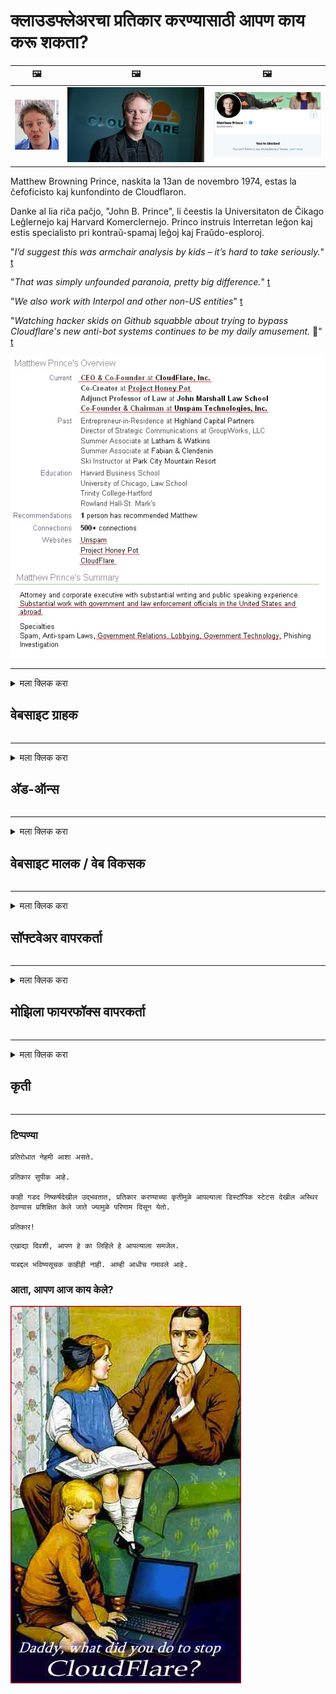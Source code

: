 # क्लाउडफ्लेअरचा प्रतिकार करण्यासाठी आपण काय करू शकता?

| 🖼 | 🖼 | 🖼 |
| --- | --- | --- |
| ![](../image/matthew_prince_teen.jpg) | ![](../image/matthew_prince.jpg) | ![](../image/blockedbymatthewprince.jpg) |


Matthew Browning Prince, naskita la 13an de novembro 1974, estas la ĉefoficisto kaj kunfondinto de Cloudflaron.

Danke al lia riĉa paĉjo, "John B. Prince", li ĉeestis la Universitaton de Ĉikago Leĝlernejo kaj Harvard Komerclernejo.
Princo instruis Interretan leĝon kaj estis specialisto pri kontraŭ-spamaj leĝoj kaj Fraŭdo-esploroj.


"*I’d suggest this was armchair analysis by kids – it’s hard to take seriously.*" [t](https://www.theguardian.com/technology/2015/nov/19/cloudflare-accused-by-anonymous-helping-isis)

"*That was simply unfounded paranoia, pretty big difference.*"  [t](https://twitter.com/xxdesmus/status/992757936123359233)

"*We also work with Interpol and other non-US entities*" [t](https://twitter.com/eastdakota/status/1203028504184360960)

"*Watching hacker skids on Github squabble about trying to bypass Cloudflare's new anti-bot systems continues to be my daily amusement.* 🍿" [t](https://twitter.com/eastdakota/status/1273277839102656515)


![](../image/whoismp.jpg)

---


<details>
<summary>मला क्लिक करा

## वेबसाइट ग्राहक
</summary>


- आपल्या आवडीची वेबसाइट क्लाउडफ्लेअर वापरत असल्यास, त्यांना क्लाउडफ्लेअर वापरू नका असे सांगा.
  - फेसबुक, रेडडिट, ट्विटर किंवा मॅस्टोडॉनसारख्या सोशल मीडियावर थोड्या वेळाने काही फरक पडत नाही. [हॅशटॅगपेक्षा क्रिया मोठ्या आवाजात असतात.](https://twitter.com/phyzonloop/status/1274132092490862594)
  - आपण स्वत: ला उपयुक्त बनवू इच्छित असल्यास वेबसाइट मालकाशी संपर्क साधण्याचा प्रयत्न करा.

[क्लाउडफ्लेअर म्हणाले](https://github.com/Eloston/ungoogled-chromium/issues/783):
```
आम्ही शिफारस करतो की आपण ज्या विशिष्ट सेवा किंवा साइटवर अडचणीत आहात त्याबद्दल प्रशासकांकडे संपर्क साधा आणि आपला अनुभव सामायिक करा.
```

[आपण त्याबद्दल विचारणा न केल्यास वेबसाइट मालकास ही समस्या कधीही माहित नसते.](../PEOPLE.md)

![](../image/liberapay.jpg)

[यशस्वी उदाहरण](https://counterpartytalk.org/t/turn-off-cloudflare-on-counterparty-co-plz/164/5).<br>
आपल्याला एक समस्या आहे? [आत्ता आवाज उठवा.](https://github.com/maraoz/maraoz.github.io/issues/1) खाली उदाहरण.

```
आपण फक्त कॉर्पोरेट सेन्सॉरशिप आणि वस्तुमान देखरेखीसाठी मदत करत आहात.
https://codeberg.org/crimeflare/cloudflare-tor/src/branch/master/README.md
```

```
आपले वेबपृष्ठ क्लाउडफ्लेअरच्या गोपनीयता-गैरवर्तन खाजगी भिंती-बागेत आहे.
https://codeberg.org/crimeflare/cloudflare-tor/
```

- वेबसाइटचे गोपनीयता धोरण वाचण्यासाठी थोडा वेळ घ्या.
  - जर वेबसाइट क्लाउडफ्लेअरच्या मागे असेल किंवा वेबसाइट क्लाउडफ्लेअरशी कनेक्ट केलेल्या सेवा वापरत असेल.

हे "क्लाउडफ्लेअर" म्हणजे काय ते स्पष्ट केले पाहिजे आणि क्लाऊडफ्लेअरसह आपला डेटा सामायिक करण्यासाठी परवानगी मागितली पाहिजे. असे करण्यात अयशस्वी झाल्यामुळे विश्वास भंग होईल आणि विचाराधीन वेबसाइट टाळली पाहिजे.

[एक स्वीकार्य गोपनीयता धोरणाचे उदाहरण येथे आहे](https://archive.is/bDlTz) ("Subprocessors" > "Entity Name")

```
मी आपले गोपनीयता धोरण वाचले आहे आणि मला क्लाउडफ्लेअर हा शब्द सापडला नाही.
आपण क्लाऊडफ्लेअरमध्ये माझा डेटा फीड करणे सुरू ठेवल्यास मी आपल्याबरोबर डेटा सामायिक करण्यास नकार देतो.
https://codeberg.org/crimeflare/cloudflare-tor/
```

हे गोपनीयता धोरणाचे उदाहरण आहे ज्यात क्लाउडफ्लेअर हा शब्द नाही.
[Liberland Jobs](https://archive.is/daKIr) [privacy policy](https://docsend.com/view/feiwyte):

![](../image/cfwontobey.jpg)

क्लाउडफ्लेअरचे त्यांचे स्वतःचे गोपनीयता धोरण आहे.
[क्लाउडफ्लेअरला डोक्सिक्सिंग लोकांना आवडते.](https://www.reddit.com/r/GamerGhazi/comments/2s64fe/be_wary_reporting_to_cloudflare/)

वेबसाइटच्या साइन अप फॉर्मसाठी येथे एक चांगले उदाहरण आहे.
AFAIK, शून्य वेबसाइट हे करते. आपण त्यांच्यावर विश्वास ठेवता का?

```
“एक्सवायझेड साठी साइन अप करा” वर क्लिक करून आपण आमच्या सेवा अटी आणि गोपनीयता विधानास सहमती दिली.
आपण क्लाउडफ्लेअरसह आपला डेटा सामायिक करण्यास देखील सहमती देता आणि क्लाउडफ्लेअरच्या गोपनीयता विधानास देखील सहमती देता.
जर क्लाउडफ्लेअर तुमची माहिती गळत असेल किंवा आमच्या सर्व्हरशी कनेक्ट होऊ देत नसेल तर आमची चूक नाही. [*]

[ साइन अप करा ] [ मी सहमत नाही ]
```
[*] [PEOPLE.md](../PEOPLE.md)


- त्यांची सेवा न वापरण्याचा प्रयत्न करा. लक्षात ठेवा आपण क्लाउडफ्लेअरद्वारे पहात आहात.
  - ["I'm in your TLS, sniffin' your passworz"](../image/iminurtls.jpg)

- इतर वेबसाइटसाठी शोधा. इंटरनेटवर पर्याय आणि संधी आहेत!

- आपल्या मित्रांना दररोज तोर वापरण्यास सांगा.
  - निनावीपणा हे मुक्त इंटरनेटचे मानक असावे!
  - [लक्षात घ्या की टॉर प्रोजेक्टला हा प्रकल्प आवडत नाही.](../HISTORY.md)

</details>

------

<details>
<summary>मला क्लिक करा

## अ‍ॅड-ऑन्स
</summary>

- आपला ब्राउझर फायरफॉक्स असल्यास, टॉर ब्राउझर किंवा अज्ञात क्रोमियम खाली यापैकी एक अ‍ॅड-ऑन्स वापरत आहे.
  - आपणास इतर नवीन अ‍ॅड-ऑन जोडायचे असल्यास प्रथम त्याबद्दल विचारा.


| नाव | विकसक | आधार | ब्लॉक करू शकता | सूचित करू शकते | Chrome |
| -------- | -------- | -------- | -------- | -------- | -------- |
| [Bloku Cloudflaron MITM-Atakon](../subfiles/about.bcma.md) | #Addon | [ ? ](README.md) | **होय**     | **होय**     |  **होय** |
| [Ĉu ligoj estas vundeblaj al MITM-atako?](../subfiles/about.ismm.md) | #Addon | [ ? ](README.md) | नाही     | **होय**     |  **होय** |
| [Ĉu ĉi tiuj ligoj blokos Tor-uzanton?](../subfiles/about.isat.md) | #Addon | [ ? ](README.md) | नाही     | **होय**     |  **होय** |
| [Block Cloudflare MITM Attack](https://trac.torproject.org/projects/tor/attachment/ticket/24351/block_cloudflare_mitm_attack-1.0.14.1-an%2Bfx.xpi)<br>[**DELETED BY TOR PROJECT**](../HISTORY.md) | nullius | [ ? ](tool/block_cloudflare_mitm_fx), [Link](README.md) | **होय**     | **होय**     |  नाही |
| [TPRB](http://34ahehcli3epmhbu2wbl6kw6zdfl74iyc4vg3ja4xwhhst332z3knkyd.onion/) | Sw | [ ? ](http://34ahehcli3epmhbu2wbl6kw6zdfl74iyc4vg3ja4xwhhst332z3knkyd.onion/) | **होय**     | **होय**     |  नाही |
| [Detect Cloudflare](https://addons.mozilla.org/en-US/firefox/addon/detect-cloudflare/) | Frank Otto | [ ? ](https://github.com/traktofon/cf-detect) | नाही     | **होय**     |  नाही |
| [True Sight](https://addons.mozilla.org/en-US/firefox/addon/detect-cloudflare-plus/) | claustromaniac | [ ? ](https://github.com/claustromaniac/detect-cloudflare-plus) | नाही     | **होय**     |  नाही |
| [Which Cloudflare datacenter am I visiting?](https://addons.mozilla.org/en-US/firefox/addon/cf-pop/) | 依云 | [ ? ](https://github.com/lilydjwg/cf-pop) | नाही     | **होय**     |  नाही |


- "डीसेन्टरलेयझ" "सीडीएनजेएस (क्लाउडफ्लेअर)" चे कनेक्शन थांबवू शकतात.
  - हे नेटवर्कवर पोहोचण्यापासून बर्‍याच विनंत्यांना प्रतिबंधित करते आणि साइट्सला खंडित होण्यापासून स्थानिक फायली देतो.
  - विकसकाने उत्तर दिले: "[very concerning indeed](https://github.com/Synzvato/decentraleyes/issues/236#issuecomment-352049501)", "[widespread usage severely centralizes the web](https://github.com/Synzvato/decentraleyes/issues/251#issuecomment-366752049)"

- [आपण आपल्या प्रमाणपत्र प्राधिकरण (सीए) कडून क्लाउडफ्लेअर प्रमाणपत्र देखील काढू किंवा अविश्वासू शकता.](https://www.ssl.com/how-to/remove-root-certificate-firefox/)

</details>

------

<details>
<summary>मला क्लिक करा

## वेबसाइट मालक / वेब विकसक
</summary>


![](../image/word_cloudflarefree.jpg)

- क्लाउडफ्लेअर सोल्यूशन, पीरियड वापरू नका.
  - आपण त्यापेक्षा चांगले करू शकता, बरोबर? [क्लाउडफ्लेअर सदस्यता, योजना, डोमेन किंवा खाती कशी काढायची ते येथे आहे.](https://support.cloudflare.com/hc/en-us/articles/200167776-Removing-subscriptions-plans-domains-or-accounts)

| 🖼 | 🖼 |
| --- | --- |
| ![](../image/htmlalertcloudflare.jpg) | ![](../image/htmlalertcloudflare2.jpg) |

- अधिक ग्राहक हवेत? काय करायचे ते तुला माहीती आहे. संकेत "ओळीच्या वरच्या बाजूला" आहे.
  - [नमस्कार, आपण "आम्ही आपली गोपनीयता गंभीरपणे घेतो" असे लिहिले पण मला "त्रुटी 403 निषिद्ध अनामिक प्रॉक्सी अनुमत नाही" मिळाले.](https://it.slashdot.org/story/19/02/19/0033255/stop-saying-we-take-your-privacy-and-security-seriously) आपण टॉर किंवा व्हीपीएन का अवरोधित करत आहात? [आणि आपण तात्पुरते ईमेल का अवरोधित करत आहात?](http://nomdjgwjvyvlvmkolbyp3rocn2ld7fnlidlt2jjyotn3qqsvzs2gmuyd.onion/mail/)

![](../image/anonexist.jpg)

- क्लाउडफ्लेअर वापरल्याने आउटेजची शक्यता वाढेल. आपला सर्व्हर चालू असल्यास किंवा क्लाउडफ्लेअर खाली असल्यास अभ्यागत आपल्या वेबसाइटवर प्रवेश करू शकत नाहीत.
  - [आपणास खरोखर असे वाटते की क्लाउडफ्लेअर कधीही खाली जात नाही?](https://www.ibtimes.com/cloudflare-down-not-working-sites-producing-504-gateway-timeout-errors-2618008) [Another](https://twitter.com/Jedduff/status/1097875615997399040) [sample](https://twitter.com/search?f=tweets&vertical=default&q=Cloudflare%20is%20having%20problems). [Need more](../PEOPLE.md)?

![](../image/cloudflareinternalerror.jpg)

- आपल्या "एपीआय सेवा", "सॉफ्टवेअर अपडेट सर्व्हर" किंवा "आरएसएस फीड" प्रॉक्सी करण्यासाठी क्लाउडफ्लेअर वापरणे आपल्या ग्राहकास हानी पोहचवेल. एका ग्राहकाने आपल्याला कॉल केले आणि म्हटले की "मी आता आपले API वापरू शकत नाही" आणि काय चालले आहे याची आपल्याला कल्पना नाही. क्लाउडफ्लेअर शांतपणे आपल्या ग्राहकांना अवरोधित करू शकतो. आपणास असे वाटते की हे ठीक आहे?
  - आरएसएसचे अनेक वाचक आणि आरएसएस वाचक ऑनलाइन सेवा आहेत. आपण लोकांना सदस्यता घेण्यास परवानगी देत ​​नसल्यास आपण आरएसएस फीड का प्रकाशित करीत आहात?

![](../image/rssfeedovercf.jpg)

- तुम्हाला HTTPS प्रमाणपत्र हवे आहे का? "चला एनक्रिप्ट करा" वापरा किंवा सीए कंपनीकडून खरेदी करा.

- आपल्याला डीएनएस सर्व्हरची आवश्यकता आहे? आपला स्वतःचा सर्व्हर सेट अप करू शकत नाही? कसे त्यांच्याबद्दल: [Hurricane Electric Free DNS](https://dns.he.net/), [Dyn.com](https://dyn.com/dns/), [1984 Hosting](https://www.1984hosting.com/), [Afraid.Org (आपण टीओआर वापरल्यास प्रशासन आपले खाते हटवा)](https://freedns.afraid.org/)

- होस्टिंग सेवा शोधत आहात? फक्त विनामूल्य? कसे त्यांच्याबद्दल: [Onion Service](http://vww6ybal4bd7szmgncyruucpgfkqahzddi37ktceo3ah7ngmcopnpyyd.onion/en/security/network-security/tor/onionservices-best-practices), [Free Web Hosting Area](https://freewha.com/), [Autistici/Inventati Web Site Hosting](https://www.autinv5q6en4gpf4.onion/services/website), [Github Pages](https://pages.github.com/), [Surge](https://surge.sh/)
  - [क्लाउडफ्लेअरला पर्याय](../subfiles/cloudflare-alternatives.md)

- आपण "क्लाउडफ्लेअर-ipfs.com" वापरत आहात? [आपल्याला माहित आहे का क्लाउडफ्लेअर आयपीएफएस खराब आहे?](../PEOPLE.md)

- आपल्या सर्व्हरवर OWASP आणि Fail2Ban सारखे वेब अनुप्रयोग फायरवॉल स्थापित करा आणि त्यास योग्यरित्या कॉन्फिगर केले.
  - टॉर अवरोधित करणे हा एक उपाय नाही. प्रत्येकाला फक्त लहान वाईट वापरकर्त्यांसाठी शिक्षा देऊ नका.

- "क्लाउडफ्लेअर वार्प" वापरकर्त्यांना आपल्या वेबसाइटवर प्रवेश करण्यापासून पुनर्निर्देशित करा किंवा अवरोधित करा. आणि शक्य असल्यास एक कारण द्या.

> आयपी यादी: "[क्लाउडफ्लेअरची सध्याची आयपी श्रेणी](cloudflare_inc/)"

> A: फक्त त्यांना अवरोधित करा

```
server {
...
deny 173.245.48.0/20;
deny 103.21.244.0/22;
deny 103.22.200.0/22;
deny 103.31.4.0/22;
deny 141.101.64.0/18;
deny 108.162.192.0/18;
deny 190.93.240.0/20;
deny 188.114.96.0/20;
deny 197.234.240.0/22;
deny 198.41.128.0/17;
deny 162.158.0.0/15;
deny 104.16.0.0/12;
deny 172.64.0.0/13;
deny 131.0.72.0/22;
deny 2400:cb00::/32;
deny 2606:4700::/32;
deny 2803:f800::/32;
deny 2405:b500::/32;
deny 2405:8100::/32;
deny 2a06:98c0::/29;
deny 2c0f:f248::/32;
...
}
```

> B: चेतावणी पृष्ठावर पुनर्निर्देशित करा

```
http {
...
geo $iscf {
default 0;
173.245.48.0/20 1;
103.21.244.0/22 1;
103.22.200.0/22 1;
103.31.4.0/22 1;
141.101.64.0/18 1;
108.162.192.0/18 1;
190.93.240.0/20 1;
188.114.96.0/20 1;
197.234.240.0/22 1;
198.41.128.0/17 1;
162.158.0.0/15 1;
104.16.0.0/12 1;
172.64.0.0/13 1;
131.0.72.0/22 1;
2400:cb00::/32 1;
2606:4700::/32 1;
2803:f800::/32 1;
2405:b500::/32 1;
2405:8100::/32 1;
2a06:98c0::/29 1;
2c0f:f248::/32 1;
}
...
}

server {
...
if ($iscf) {rewrite ^ https://example.com/cfwsorry.php;}
...
}

<?php
header('HTTP/1.1 406 Not Acceptable');
echo <<<CLOUDFLARED
Thank you for visiting ourwebsite.com!<br />
We are sorry, but we can't serve you because your connection is being intercepted by Cloudflare.<br />
Please read https://codeberg.org/crimeflare/cloudflare-tor for more information.<br />
CLOUDFLARED;
die();
```

- जर आपल्याला स्वातंत्र्यावर विश्वास असेल तर टॉर कांदा सेवा किंवा आय 2 पी इनसेट सेट करा आणि अज्ञात वापरकर्त्यांचे स्वागत करा.

- इतर क्लेरनेट / टॉर ड्युअल वेबसाइट ऑपरेटरकडून सल्ला घ्या आणि अज्ञात मित्र बनवा!

</details>

------

<details>
<summary>मला क्लिक करा

## सॉफ्टवेअर वापरकर्ता
</summary>


- डिसकॉर्ड क्लाउडफ्लेअर वापरत आहे. विकल्प? आम्ही शिफारस करतो [**Briar** (Android)](https://f-droid.org/en/packages/org.briarproject.briar.android/), [Ricochet (PC)](https://ricochet.im/), [Tox + Tor (Android/PC)](https://tox.chat/download.html)
  - ब्रायरमध्ये टॉर डेमन समाविष्ट आहे जेणेकरून आपल्याला ऑर्बॉट स्थापित करण्याची आवश्यकता नाही.
  - क्विच्ट डेव्हलपर, ओपन प्रायव्हसी, त्यांच्या गिट सेवेतून स्टॉप_क्लाउडफ्लेअर प्रोजेक्टची सूचना न देता हटविली.

- आपण डेबियन जीएनयू / लिनक्स किंवा कोणतेही व्युत्पन्न वापरत असल्यास, सदस्यता घ्या: [bug #831835](https://bugs.debian.org/cgi-bin/bugreport.cgi?bug=831835). आणि जर आपण हे करू शकता, पॅच सत्यापित करण्यात मदत करा आणि ते स्वीकारले जावे की नाही याविषयी योग्यरित्या निष्कर्षाप्रवाहात येण्यास मदत करणार्‍यास मदत करा.

- नेहमीच या ब्राउझरची शिफारस करा.

| नाव | विकसक | आधार | टिप्पणी |
| -------- | -------- | -------- | -------- |
| [Ungoogled-Chromium](https://ungoogled-software.github.io/ungoogled-chromium-binaries/) | Eloston | [ ? ](https://github.com/Eloston/ungoogled-chromium) | PC (Win, Mac, Linux)  _!Tor_ |
| [Bromite](https://www.bromite.org/fdroid) | Bromite | [ ? ](https://github.com/bromite/bromite/issues) | Android  _!Tor_ |
| [Tor Browser](https://www.torproject.org/download/) | Tor Project | [ ? ](https://support.torproject.org/) | PC (Win, Mac, Linux)  _Tor_|
| [Tor Browser Android](https://www.torproject.org/download/) | Tor Project | [ ? ](https://support.torproject.org/) | Android  _Tor_|
| [Onion Browser](https://itunes.apple.com/us/app/onion-browser/id519296448?mt=8) | Mike Tigas | [ ? ](https://github.com/OnionBrowser/OnionBrowser/issues) | Apple iOS  _Tor_|
| [GNU/Icecat](https://www.gnu.org/software/gnuzilla/) | GNU | [ ? ](https://www.gnu.org/software/gnuzilla/) | PC (Linux) |
| [IceCatMobile](https://f-droid.org/en/packages/org.gnu.icecat/) | GNU | [ ? ](https://lists.gnu.org/mailman/listinfo/bug-gnuzilla) | Android |
| [Iridium Browser](https://iridiumbrowser.de/about/) | Iridium | [ ? ](https://github.com/iridium-browser/iridium-browser/) | PC (Win, Mac, Linux, OpenBSD) |


इतर सॉफ्टवेअरची गोपनीयता अपूर्ण आहे. याचा अर्थ असा नाही की टॉर ब्राउझर "परिपूर्ण" आहे.
इंटरनेट आणि तंत्रज्ञानावर 100% सुरक्षित किंवा 100% खासगी नाही.

- टॉर वापरू इच्छित नाही? आपण टॉर डेमन सह कोणताही ब्राउझर वापरू शकता.
  - [टोर प्रकल्प हे आवडत नाही हे लक्षात घ्या.](https://support.torproject.org/tbb/tbb-9/) आपण ते करण्यास सक्षम असल्यास टोर ब्राउझर वापरा.
- [टॉरसह क्रोमियम कसे वापरावे](../subfiles/chromium_tor.md)


इतर सॉफ्टवेअरच्या गोपनीयतेबद्दल बोलूया.

- [आपल्याला खरोखर फायरफॉक्स वापरण्याची आवश्यकता असल्यास, "फायरफॉक्स ईएसआर" निवडा.](https://www.mozilla.org/en-US/firefox/organizations/)
  - [फायरफॉक्स - स्पायवेअर वॉचडॉग](https://spyware.neocities.org/articles/firefox.html)
  - [फायरफॉक्सने विनामूल्य भाषण नाकारले, मुक्त भाषणावर बंदी घातली](https://web.archive.org/web/20200423010026/https://reclaimthenet.org/firefox-rejects-free-speech-bans-free-speech-commenting-plugin-dissenter-from-its-extensions-gallery/)
  - ["100+ डाउनव्होट्स. असे दिसते आहे की एखाद्या सॉफ्टवेअर कंपनीला चिकटण्यास सांगितले आहे ... आजकाल हे सॉफ्टवेअर खूपच जास्त आहे."](https://old.reddit.com/r/firefox/comments/gutdiw/weve_got_work_to_do_the_mozilla_blog/fslbbb6/)
  - [अरे, फायरफॉक्स माझ्या यूआरएल बारमध्ये प्रायोजित दुवे का दर्शवित आहे?](https://www.reddit.com/r/firefox/comments/jybx2w/uh_why_is_firefox_showing_me_sponsored_links_in/)
  - [मोझीला - दियाबल अवतार](https://digdeeper.neocities.org/ghost/mozilla.html)

- [लक्षात ठेवा, मोझीला क्लाउडफ्लेअर सेवा वापरत आहे.](https://www.robtex.com/dns-lookup/www.mozilla.org) [ते त्यांच्या उत्पादनावर क्लाउडफ्लेअरची डीएनएस सेवा देखील वापरत आहेत.](https://www.theregister.co.uk/2018/03/21/mozilla_testing_dns_encryption/)

- [मोझिलाने अधिकृतपणे हे तिकीट नाकारले.](https://bugzilla.mozilla.org/show_bug.cgi?id=1426618)

- [फायरफॉक्स फोकस एक विनोद आहे.](https://github.com/mozilla-mobile/focus-android/issues/1743) [त्यांनी टेलीमेट्री बंद करण्याचे वचन दिले पण त्यांनी ते बदलले.](https://github.com/mozilla-mobile/focus-android/issues/4210)

- [पालेमुन / बॅसिलिस्क विकसकास क्लाउडफ्लेअर आवडते.](https://github.com/mozilla-mobile/focus-android/issues/1743#issuecomment-345993097)
  - [पॅले मूनच्या आर्काइव्ह सर्व्हरने 18 महिन्यांपर्यंत मालवेअर हॅक आणि प्रसार केला](https://www.reddit.com/r/privacytoolsIO/comments/cc808y/pale_moons_archive_server_hacked_and_spread/)
  - तो टॉर यूजर्सचादेखील द्वेष करतो - "[तोरच्या दिशेने वैर होऊ दे. मला वाटते की बर्‍याच साइट्स टॉरच्या अत्यंत उच्च गैरवापराच्या घटकाचा प्रतिकार करतात.](https://github.com/yacy/yacy_search_server/issues/314#issuecomment-565932097)"

- [वॉटरफॉक्समध्ये गंभीर "फोन होम" समस्या आहे](https://spyware.neocities.org/articles/waterfox.html)

- [गूगल क्रोम एक स्पायवेअर आहे.](https://www.gnu.org/proprietary/malware-google.en.html)
  - [Google आपली क्रियाकलाप प्रोफाइल करते.](https://spyware.neocities.org/articles/chrome.html)

- [एसआरवेअर लोह बरेच फोन होम कनेक्शन बनवते.](https://spyware.neocities.org/articles/iron.html) हे Google डोमेनशी देखील कनेक्ट होते.

- [फेसबुक / ट्विटर ट्रॅकर्स शूर ब्राउझर श्वेतसूची.](https://www.bleepingcomputer.com/news/security/facebook-twitter-trackers-whitelisted-by-brave-browser/)
  - [येथे अधिक समस्या आहेत.](https://spyware.neocities.org/articles/brave.html)
  - [दूरध्वनी संलग्न आयडी](https://twitter.com/cryptonator1337/status/1269594587716374528)

- [मायक्रोसॉफ्ट एज फेसबुकला वापरकर्त्यांच्या पाठीमागे फ्लॅश कोड चालवू देते.](https://www.zdnet.com/article/microsoft-edge-lets-facebook-run-flash-code-behind-users-backs/)

- [विवाल्डी आपल्या गोपनीयतेचा आदर करत नाही.](https://spyware.neocities.org/articles/vivaldi.html)

- [ओपेरा स्पायवेअर स्तर: अत्यंत उच्च](https://spyware.neocities.org/articles/opera.html)

- Apple iOS: [आपण मुळीच आयओएस वापरु नये, मुख्यत: कारण ते मालवेयर आहे.](https://www.gnu.org/proprietary/malware-apple.html)

म्हणून आम्ही केवळ वरच्या सारणीची शिफारस करतो. अजून काही नाही.

</details>

------

<details>
<summary>मला क्लिक करा

## मोझिला फायरफॉक्स वापरकर्ता
</summary>


- "फायरफॉक्स नाइटली" मोझिला सर्व्हरला ऑप्ट-आउट पद्धतीशिवाय डीबग-स्तरीय माहिती पाठवेल.
  - [मोझिला सर्व्हर क्लाउडफ्लेअरसह आहेत](https://www.digwebinterface.com/?hostnames=www.mozilla.org%0D%0Amozilla.cloudflare-dns.com&type=&ns=resolver&useresolver=8.8.4.4&nameservers=)

- फायरफॉक्सला मोझिला सर्व्हरशी कनेक्ट करण्यास प्रतिबंधित करणे शक्य आहे.
  - [मोझिलाचे धोरण-टेम्पलेट्स मार्गदर्शक](https://github.com/mozilla/policy-templates/blob/master/README.md)
  - लक्षात ठेवा ही युक्ती नंतरच्या आवृत्तीत कार्य करणे थांबवू शकते कारण मोझिला स्वतःस श्वेतसूचीबद्ध करणे पसंत करतात.
  - त्यांना ब्लॉक करण्यासाठी फायरवॉल आणि डीएनएस फिल्टर वापरा.

"`/distribution/policies.json`"

>     "WebsiteFilter": {
> 		"Block": [
> 		"*://*.mozilla.com/*",
> 		"*://*.mozilla.net/*",
> 		"*://*.mozilla.org/*",
> 		"*://webcompat.com/*",
> 		"*://*.firefox.com/*",
> 		"*://*.thunderbird.net/*",
> 		"*://*.cloudflare.com/*"
> 		]
>     },


- ~~मोझिलाच्या ट्रॅकरवर बग नोंदवा, त्यांना क्लाउडफ्लेअर वापरू नका असे सांगत आहात.~~ बगझिलावर बग अहवाल आला. बर्‍याच लोकांना त्यांची चिंता पोस्ट केली गेली होती, तथापि बग प्रशासकांनी 2018 मध्ये लपविला होता.

- आपण फायरफॉक्समध्ये डीएचएच अक्षम करू शकता.
  - [फायरफॉक्सचा डीफॉल्ट डीएनएस प्रदाता बदला](../subfiles/change-firefox-dns.md)

![](../image/firefoxdns.jpg)

- [आपण नॉन-आयएसपी डीएनएस वापरू इच्छित असल्यास ओपनएनआयसी टीयर 2 डीएनएस सेवा किंवा क्लाउडफ्लेअर नॉन-डी सेवा वापरण्याचा विचार करा.](https://wiki.opennic.org/start)
![](../image/opennic.jpg)
  - डीएनएससह क्लाउडफ्लेअर अवरोधित करा. [Crimeflare DNS](https://dns.crimeflare.eu.org/)

- आपण डीआरएस निराकरणकर्ता म्हणून टॉर वापरू शकता. [आपण टोर तज्ञ नसल्यास येथे प्रश्न विचारा.](https://tor.stackexchange.com/)

> **कसे?**
> 1. टॉर डाउनलोड करा आणि आपल्या संगणकावर स्थापित करा.
> 2. ही ओळ "टॉर्क" फाइलमध्ये जोडा.
> DNSPort 127.0.0.1:53
> 3. टॉर रीस्टार्ट करा.
> 4. आपल्या संगणकाचा डीएनएस सर्व्हर "127.0.0.1" वर सेट करा.

</details>

------

<details>
<summary>मला क्लिक करा

## कृती
</summary>


- क्लाऊडफ्लेअरच्या धोक्यांविषयी आपल्या सभोवतालच्या इतरांना सांगा.

- [हे भांडार सुधारण्यात मदत करा.](https://codeberg.org/crimeflare/cloudflare-tor).
  - दोन्ही याद्या, त्याविरूद्धचे युक्तिवाद आणि तपशील.

- [क्लाउडफ्लेअर (आणि तत्सम कंपन्या) मध्ये ज्या गोष्टी चुकीच्या आहेत तेथे दस्तऐवज बनवा आणि त्यास सार्वजनिक करा, जेव्हा आपण असे करता तेव्हा या रेपॉजिटरीचा उल्लेख करणे सुनिश्चित करा.](https://codeberg.org/crimeflare/cloudflare-tor) :)

- डीफॉल्टनुसार टॉर वापरणारे अधिक लोक मिळवा जेणेकरुन ते जगाच्या विविध भागांच्या दृष्टीकोनातून वेबचा अनुभव घेऊ शकतील.

- क्लाउडफ्लेअरपासून जगाला मुक्त करण्यासाठी समर्पित, सोशल मीडिया आणि मीटस्पेसमध्ये गट प्रारंभ करा.

- जेथे योग्य असेल तेथे या भांडारांवर या गटांशी दुवा साधा - हे एकत्र गट म्हणून एकत्रित समन्वयासाठी स्थान असू शकते.

- [क्लाउडफ्लेअरला अर्थपूर्ण बिगर कॉर्पोरेट पर्याय प्रदान करू शकेल अशी एक कॉप प्रारंभ करा.](../subfiles/cloudflare-alternatives.md)

- क्लाउडफ्लेअरच्या विरूद्ध कमीतकमी बहुस्तरीय संरक्षण प्रदान करण्यात मदत करण्यासाठी आम्हाला कोणत्याही पर्यायांबद्दल सांगा.

- आपण क्लाउडफ्लेअर ग्राहक असल्यास, आपली गोपनीयता सेटिंग्ज सेट करा आणि त्यांचे उल्लंघन करण्यासाठी त्यांची प्रतीक्षा करा.
  - [नंतर त्यांना अँटी-स्पॅम / प्रायव्हसी उल्लंघन शुल्कात आणा.](https://twitter.com/thexpaw/status/1108424723233419264)

- आपण अमेरिकेत असल्यास आणि वेबसाइटमधील प्रश्न बँक किंवा लेखापाल असल्यास, ग्रॅम ch लीच – ब्लिली ,क्ट किंवा अमेरिकन डीआयएसएबिलिटी अ‍ॅक्टच्या अंतर्गत कायदेशीर दबाव आणण्याचा प्रयत्न करा आणि आपल्याला किती दूर पडावे ते आम्हाला सांगा. .

- वेबसाइट सरकारी साइट असल्यास, अमेरिकन घटनेच्या पहिल्या दुरुस्ती अंतर्गत कायदेशीर दबाव आणण्याचा प्रयत्न करा.

- आपण युरोपियन युनियनचे नागरिक असल्यास, सामान्य डेटा संरक्षण नियमन अंतर्गत आपली वैयक्तिक माहिती पाठविण्यासाठी वेबसाइटवर संपर्क साधा. त्यांनी आपल्याला आपली माहिती देण्यास नकार दिल्यास ते कायद्याचे उल्लंघन आहे.

- ज्या कंपन्या त्यांच्या वेबसाइटवर सेवा देण्याचा दावा करतात त्यांच्यासाठी ग्राहक संरक्षण संस्था आणि बीबीबीला "खोटी जाहिरात" म्हणून त्यांचा प्रयत्न करण्याचा प्रयत्न करा. क्लाउडफ्लेअर वेबसाइट्स क्लाउडफ्लेअर सर्व्हरद्वारे दिल्या जातात.

- [आयटीयू अमेरिकेच्या संदर्भात असे सुचवितो की क्लाउडफ्लेअर इतका मोठा होऊ लागला आहे की त्यांच्यावर विश्वासघात कायदा आणला जाऊ शकेल.](https://www.itu.int/en/ITU-T/Workshops-and-Seminars/20181218/Documents/Geoff_Huston_Presentation.pdf)

- जीएनयू जीपीएल आवृत्ती 4 मध्ये अशा सेवेच्या मागे स्त्रोत कोड संग्रहित करण्याच्या तरतूदीचा समावेश असू शकतो, ज्यास सर्व जीपीएलव्ही 4 आणि नंतरच्या प्रोग्रामसाठी आवश्यक आहे जे टोर वापरकर्त्यांविरूद्ध भेदभाव न करणा .्या माध्यमांद्वारे किमान स्त्रोत कोड प्रवेशयोग्य असेल.

</details>

------

### टिप्पण्या

```
प्रतिरोधात नेहमी आशा असते.

प्रतिकार सुपीक आहे.

काही गडद निष्कर्षदेखील उद्भवतात, प्रतिकार करण्याच्या कृतीमुळे आपल्याला डिस्टॉपिक स्टेटस देखील अस्थिर ठेवण्यास प्रशिक्षित केले जाते ज्यामुळे परिणाम दिसून येतो.

प्रतिकार!
```

```
एखाद्या दिवशी, आपण हे का लिहिले हे आपल्याला समजेल.
```

```
याबद्दल भविष्यसूचक काहीही नाही. आम्ही आधीच गमावले आहे.
```

### आता, आपण आज काय केले?


![](../image/stopcf.jpg)

